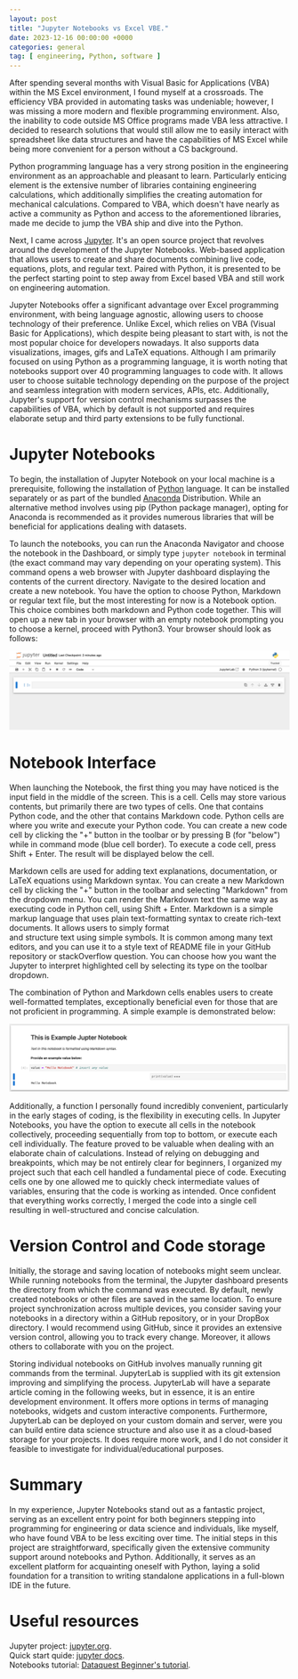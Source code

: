 ```yaml
---
layout: post
title: "Jupyter Notebooks vs Excel VBE."
date: 2023-12-16 00:00:00 +0000
categories: general
tag: [ engineering, Python, software ]
---
```


After spending several months with Visual Basic for Applications (VBA) within the MS Excel environment, I found myself
at a crossroads.
The efficiency VBA provided in automating tasks was undeniable; however, I was missing a more modern and flexible
programming environment.
Also, the inability to code outside MS Office programs made VBA less attractive. I decided to research solutions that
would still allow me to
easily interact with spreadsheet like data structures and have the capabilities of MS Excel while being more convenient
for a person without a CS background.

Python programming language has a very strong position in the engineering environment as an approachable and pleasant to
learn. Particularly enticing element
is the extensive number of libraries containing engineering calculations, which additionally simplifies the creating
automation for mechanical calculations.
Compared to VBA, which doesn't have nearly as active a community as Python and access to the aforementioned libraries,
made me decide to jump the VBA ship and dive into the Python.

Next, I came across <a href="https://jupyter.org/" target="_blank" rel="noopener">Jupyter</a>. It's an open source
project
that revolves around the development of the Jupyter Notebooks. Web-based application that allows users to create and
share documents combining live code,
equations, plots, and regular text. Paired with Python, it is presented to be the perfect starting point to step away
from Excel based VBA and still
work on engineering automation.

Jupyter Notebooks offer a significant advantage over Excel programming environment, with being language agnostic,
allowing users to choose technology of their preference.
Unlike Excel, which relies on VBA (Visual Basic for Applications), which despite being
pleasant to start with, is not the most popular choice for developers nowadays.
It also supports data visualizations, images, gifs and LaTeX equations.
Although I am primarily focused on using Python as a programming language, it is worth noting that notebooks support
over 40 programming languages to code with.
It allows user to choose suitable technology depending on the purpose of the project and seamless integration with
modern services, APIs, etc.
Additionally, Jupyter's support for version control mechanisms surpasses the capabilities of VBA, which by default is
not supported and
requires elaborate setup and third party extensions to be fully functional.

# Jupyter Notebooks

To begin, the installation of Jupyter Notebook on your local machine is a prerequisite, following the installation
of <a href="https://www.Python.org/" target="_blank" rel="noopener">Python</a>
language.
It can be installed separately or as part of the
bundled <a href="https://www.anaconda.com/download" target="_blank" rel="noopener">Anaconda</a> Distribution.
While an alternative method involves using pip (Python package manager), opting for Anaconda is recommended as it
provides numerous libraries that will
be beneficial for applications dealing with datasets.

To launch the notebooks, you can run the Anaconda Navigator and choose the notebook in the Dashboard, or simply type
`jupyter notebook` in terminal (the exact command may vary depending on your operating system).
This command opens a web browser with Jupyter dashboard displaying the contents of the current directory. Navigate to
the desired location and create a new notebook.
You have the option to choose Python, Markdown or regular text file, but the most interesting for now is a Notebook
option.
This choice combines both markdown and Python code together.
This will open up a new tab in your browser with an empty notebook prompting you to choose a kernel, proceed with
Python3.
Your browser should look as follows:

<center>
<img src="https://raw.githubusercontent.com/furmanp/my-personal-website/master/_posts/2023-12-16-jupyter-notebooks/assets/empty-notebook.png">
</center>

# Notebook Interface

When launching the Notebook, the first thing you may have noticed is the input field in the middle of the screen. This
is a cell. Cells may store various contents, but
primarily there are two types of cells. One that contains Python code, and the other that contains Markdown code.
Python cells are where you write and execute your Python code. You can create a new code cell by clicking the "+" button
in the toolbar or by pressing B (for "below") while in command mode (blue cell border).
To execute a code cell, press Shift + Enter. The result will be displayed below the cell.

Markdown cells are used for adding text explanations, documentation, or LaTeX equations using Markdown syntax.
You can create a new Markdown cell by clicking the "+" button in the toolbar and selecting "Markdown" from the dropdown
menu.
You can render the Markdown text the same way as executing code in Python cell, using Shift + Enter.
Markdown is a simple markup language that uses plain text-formatting syntax to create rich-text documents. It allows
users to simply format  
and structure text using simple symbols. It is common among many text editors, and you can use it to a style text of
README file in your GitHub repository or
stackOverflow question.
You can choose how you want the Jupyter to interpret highlighted cell by selecting its type on the toolbar dropdown.

The combination of Python and Markdown cells enables users to create well-formatted templates, exceptionally beneficial
even for those that
are not proficient in programming. A simple example is demonstrated below:

<center>
<img src="https://raw.githubusercontent.com/furmanp/my-personal-website/master/_posts/2023-12-16-jupyter-notebooks/assets/example-notebook.png">
</center>

Additionally, a function I personally found incredibly convenient, particularly in the early stages of coding, is the
flexibility in executing cells.
In Jupyter Notebooks, you have the option to execute all cells in the notebook collectively, proceeding sequentially
from top to bottom, or execute each cell individually.
The feature proved to be valuable when dealing with an elaborate chain of calculations.
Instead of relying on debugging and breakpoints, which may be not entirely clear for beginners, I organized my project
such
that each cell handled a fundamental piece of code.
Executing cells one by one allowed me to quickly check intermediate values of variables, ensuring that the code is
working as intended.
Once confident that everything works correctly, I merged the code into a single cell resulting in well-structured and
concise calculation.

# Version Control and Code storage

Initially, the storage and saving location of notebooks might seem unclear. While running notebooks from the terminal,
the Jupyter dashboard presents the directory from which the command was executed. By default, newly created notebooks or
other files are saved
in the same location.
To ensure project synchronization across multiple devices, you consider saving your notebooks
in a directory within a GitHub repository, or in your DropBox directory. I would recommend using GitHub, since
it provides an extensive version control, allowing you to track every change. Moreover, it allows others
to collaborate with you on the project.

Storing individual notebooks on GitHub involves manually running git commands from the terminal.
JupyterLab is supplied with its git extension improving and simplifying the process. JupyterLab will have a separate
article coming in the following weeks, but
in essence, it is an entire development environment.
It offers more options in terms of managing notebooks, widgets and custom interactive components.
Furthermore, JupyterLab can be deployed on your custom domain and server, were you can build entire data science
structure and
also use it as a cloud-based storage for your projects. It does require more work, and I do not consider it feasible to
investigate
for individual/educational purposes.

# Summary

In my experience, Jupyter Notebooks stand out as a fantastic project, serving as an excellent entry point for both
beginners stepping into programming for
engineering or data science and individuals, like myself, who have found VBA to be less exciting over time. The initial
steps in this project are straightforward,
specifically given the extensive community support around notebooks and Python. Additionally, it serves as an excellent
platform for acquainting oneself with Python,
laying a solid foundation for a transition to writing standalone applications in a full-blown IDE in the future.

# Useful resources

Jupyter project: <a href="https://jupyter.org/" target="_blank" rel="noopener">jupyter.org</a>. <br>
Quick start
quide: <a href="https://jupyter-notebook-beginner-guide.readthedocs.io/en/latest/what_is_jupyter.html" target="_blank" rel="noopener">
jupyter docs</a>. <br>
Notebooks tutorial: <a href="https://www.dataquest.io/blog/jupyter-notebook-tutorial/" target="_blank" rel="noopener">
Dataquest Beginner's tutorial</a>. <br>
